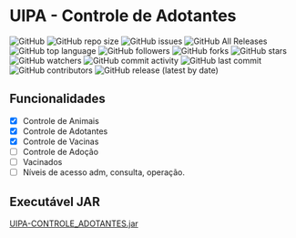 # UIPA - Controle de Adotantes

![GitHub](https://img.shields.io/github/license/aguinaldosantana/cadastro-animais) 
![GitHub repo size](https://img.shields.io/github/repo-size/aguinaldosantana/cadastro-animais) 
![GitHub issues](https://img.shields.io/github/issues-raw/aguinaldosantana/cadastro-animais) 
![GitHub All Releases](https://img.shields.io/github/downloads/aguinaldosantana/cadastro-animais/total) 
![GitHub top language](https://img.shields.io/github/languages/top/aguinaldosantana/cadastro-animais) 
![GitHub followers](https://img.shields.io/github/followers/aguinaldosantana) 
![GitHub forks](https://img.shields.io/github/forks/aguinaldosantana/cadastro-animais) 
![GitHub stars](https://img.shields.io/github/stars/aguinaldosantana/cadastro-animais) 
![GitHub watchers](https://img.shields.io/github/watchers/aguinaldosantana/cadastro-animais) 
![GitHub commit activity](https://img.shields.io/github/commit-activity/m/aguinaldosantana/cadastro-animais)
![GitHub last commit](https://img.shields.io/github/last-commit/aguinaldosantana/cadastro-animais)
![GitHub contributors](https://img.shields.io/github/contributors/aguinaldosantana/cadastro-animais)
![GitHub release (latest by date)](https://img.shields.io/github/v/release/aguinaldosantana/cadastro-animais)

## Funcionalidades
- [X] Controle de Animais
- [X] Controle de Adotantes
- [X] Controle de Vacinas
- [ ] Controle de Adoção
- [ ] Vacinados
- [ ] Níveis de acesso adm, consulta, operação.

## Executável JAR
[UIPA-CONTROLE_ADOTANTES.jar](https://github.com/aguinaldosantana/cadastro-animais/store/UipaControleAdotantes.jar)

